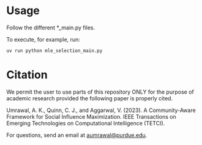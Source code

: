 # Usage
Follow the different *_main.py files.

To execute, for example, run:
```
uv run python mle_selection_main.py
```


# Citation
We permit the user to use parts of this repository ONLY for the purpose of academic research provided the following paper is properly cited.


Umrawal, A. K., Quinn, C. J., and Aggarwal, V.  (2023). A Community-Aware Framework for Social Influence Maximization. IEEE Transactions on Emerging Technologies on Computational Intelligence (TETCI).


For questions, send an email at aumrawal@purdue.edu.
